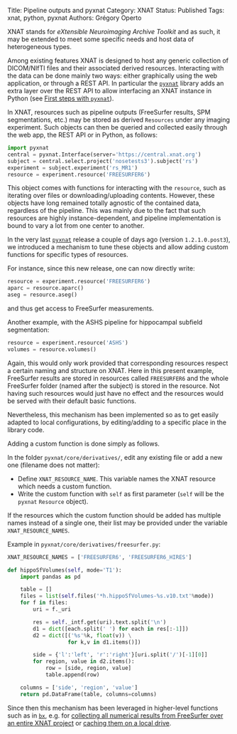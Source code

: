 Title: Pipeline outputs and pyxnat
Category: XNAT
Status: Published
Tags: xnat, python, pyxnat
Authors: Grégory Operto

XNAT stands for _eXtensible Neuroimaging Archive Toolkit_ and as such, it may be
extended to meet some specific needs and host data of heterogeneous types.

<!-- PELICAN_END_SUMMARY -->

Among existing features XNAT is designed to host any generic collection of DICOM/NIfTI files and their associated derived resources. Interacting with the
data can be done mainly two ways: either graphically using the web application,
or through a REST API. In particular the [`pyxnat`](http://pyxnat.github.io/pyxnat)
library adds an extra layer over the REST API to allow interfacing an XNAT
instance in Python (see [First steps with `pyxnat`](http://xgrg.github.io/first-steps-with-pyxnat/)).

In XNAT, resources such as pipeline outputs (FreeSurfer results, SPM
  segmentations, etc.) may be stored as derived `Resources` under any imaging
  experiment. Such objects can then be queried and collected easily through the
  web app, the REST API or in Python, as follows:

```python
import pyxnat
central = pyxnat.Interface(server='https://central.xnat.org')
subject = central.select.project('nosetests3').subject('rs')
experiment = subject.experiment('rs_MR1')
resource = experiment.resource('FREESURFER6')
```

This object comes with functions for interacting with the `resource`, such as
iterating over files or downloading/uploading contents. However,
these objects have long remained totally agnostic of the contained data,
regardless of the pipeline. This was mainly due to the fact that such resources
 are highly instance-dependent, and pipeline implementation is bound to vary a
 lot from one center to another.

In the very last [`pyxnat`](http://pyxnat.github.io/pyxnat) release a couple of
days ago (version `1.2.1.0.post3`), we introduced a mechanism to tune these objects and allow adding custom functions for specific types of resources.

For instance, since this new release, one can now directly write:
```python
resource = experiment.resource('FREESURFER6')
aparc = resource.aparc()
aseg = resource.aseg()
```
and thus get access to FreeSurfer measurements.

Another example, with the ASHS pipeline for hippocampal subfield segmentation:
```python
resource = experiment.resource('ASHS')
volumes = resource.volumes()
```

Again, this would only work provided that corresponding resources respect a certain
naming and structure on XNAT. Here in this present example, FreeSurfer results
are stored in resources called `FREESURFER6` and the whole FreeSurfer folder
(named after the subject) is stored in the resource. Not having such resources
would just have no effect and the resources would be served with their default
basic functions.

Nevertheless, this mechanism has been implemented so as to get easily adapted to
local configurations, by editing/adding to a specific place in the library code.

Adding a custom function is done simply as follows.

In the folder `pyxnat/core/derivatives/`, edit any existing file or add a new
one (filename does not matter):

  - Define `XNAT_RESOURCE_NAME`. This variable names the XNAT resource which
  needs a custom function.
  - Write the custom function with `self` as first parameter (`self` will be
    the `pyxnat` `Resource` object).

If the resources which the custom function should be added has multiple names instead of a single one, their list may be provided under the variable
`XNAT_RESOURCE_NAMES`.

Example in `pyxnat/core/derivatives/freesurfer.py`:

```python
XNAT_RESOURCE_NAMES = ['FREESURFER6', 'FREESURFER6_HIRES']

def hippoSfVolumes(self, mode='T1'):
    import pandas as pd

    table = []
    files = list(self.files('*h.hippoSfVolumes-%s.v10.txt'%mode))
    for f in files:
        uri = f._uri

        res = self._intf.get(uri).text.split('\n')
        d1 = dict([each.split(' ') for each in res[:-1]])
        d2 = dict([('%s'%k, float(v)) \
                   for k,v in d1.items()])

        side = {'l':'left', 'r':'right'}[uri.split('/')[-1][0]]
        for region, value in d2.items():
            row = [side, region, value]
            table.append(row)

    columns = ['side', 'region', 'value']
    return pd.DataFrame(table, columns=columns)
```

Since then this mechanism has been leveraged in higher-level functions such as in
[`bx`](https://gitlab.com/xgrg/bx), e.g. for [collecting all numerical results from FreeSurfer over
an entire XNAT project](http://xgrg.github.io/bulk-downloading-resources-from-xnat) or [caching them on a local drive](http://xgrg.github.io/caching-freesurfer6-measurements).
